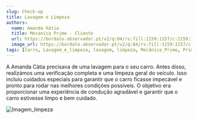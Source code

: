 ```yaml
---
slug: Check-up
title: Lavagem e Limpeza
authors:
  name: Amanda Kátia
  title: Mecanica Prime - Cliente
  url: https://bordalo.observador.pt/v2/q:84/rs:fill:1159:1157/c:1159:1157:nowe:615:82/plain/https://s3.observador.pt/wp-content/uploads/2021/12/17165411/whatsapp-image-2021-12-17-at-152612.jpeg
  image_url: https://bordalo.observador.pt/v2/q:84/rs:fill:1159:1157/c:1159:1157:nowe:615:82/plain/https://s3.observador.pt/wp-content/uploads/2021/12/17165411/whatsapp-image-2021-12-17-at-152612.jpeg
tags: [Carro, Lavagem_e_limpeza, lavagem, limpeza, Mecânica_Prime, Prime, oficina, loulé]
---
```



A Amanda Cátia precisava de uma lavagem para o seu carro. Antes disso, realizámos uma verificação completa e uma limpeza geral do veículo. Isso incluiu cuidados especiais para garantir que o carro ficasse impecável e pronto para rodar nas melhores condições possíveis. O objetivo era proporcionar uma experiência de condução agradável e garantir que o carro estivesse limpo e bem cuidado.

![Imagem_limpeza](https://www.google.com/url?sa=i&url=https%3A%2F%2Fblog.ituran.com.br%2F2021%2F11%2Fdicas-de-como-limpar-o-carro%2F&psig=AOvVaw3Ngey4Nx5CdwdpkccCEkyF&ust=1703086336776000&source=images&cd=vfe&opi=89978449&ved=0CBIQjRxqFwoTCJCp3Jbpm4MDFQAAAAAdAAAAABAD)